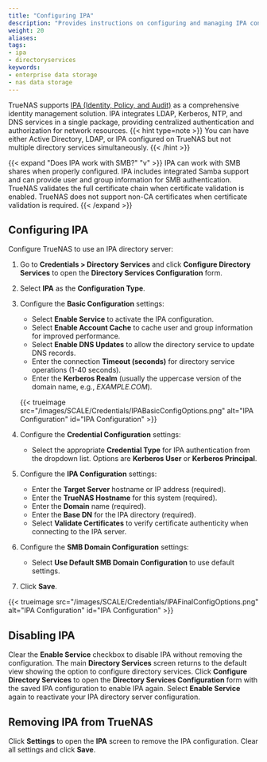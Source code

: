 ```yaml
---
title: "Configuring IPA"
description: "Provides instructions on configuring and managing IPA configurations in TrueNAS."
weight: 20
aliases:
tags:
- ipa
- directoryservices
keywords:
- enterprise data storage
- nas data storage 
---
```


TrueNAS supports [IPA (Identity, Policy, and Audit)](https://www.freeipa.org/) as a comprehensive identity management solution.
IPA integrates LDAP, Kerberos, NTP, and DNS services in a single package, providing centralized authentication and authorization for network resources.
{{< hint type=note >}}
You can have either Active Directory, LDAP, or IPA configured on TrueNAS but not multiple directory services simultaneously.
{{< /hint >}}

{{< expand "Does IPA work with SMB?" "v" >}}
IPA can work with SMB shares when properly configured.
IPA includes integrated Samba support and can provide user and group information for SMB authentication.
TrueNAS validates the full certificate chain when certificate validation is enabled.
TrueNAS does not support non-CA certificates when certificate validation is required.
{{< /expand >}}

## Configuring IPA

Configure TrueNAS to use an IPA directory server:

1. Go to **Credentials > Directory Services** and click **Configure Directory Services** to open the **Directory Services Configuration** form.

2. Select **IPA** as the **Configuration Type**.

3. Configure the **Basic Configuration** settings:
   - Select **Enable Service** to activate the IPA configuration.
   - Select **Enable Account Cache** to cache user and group information for improved performance.
   - Select **Enable DNS Updates** to allow the directory service to update DNS records.
   - Enter the connection **Timeout (seconds)** for directory service operations (1-40 seconds).
   - Enter the **Kerberos Realm** (usually the uppercase version of the domain name, e.g., *EXAMPLE.COM*).

   {{< trueimage src="/images/SCALE/Credentials/IPABasicConfigOptions.png" alt="IPA Configuration" id="IPA Configuration" >}}

4. Configure the **Credential Configuration** settings:
   - Select the appropriate **Credential Type** for IPA authentication from the dropdown list. Options are **Kerberos User** or **Kerberos Principal**.

5. Configure the **IPA Configuration** settings:
   - Enter the **Target Server** hostname or IP address (required).
   - Enter the **TrueNAS Hostname** for this system (required).
   - Enter the **Domain** name (required).
   - Enter the **Base DN** for the IPA directory (required).
   - Select **Validate Certificates** to verify certificate authenticity when connecting to the IPA server.

6. Configure the **SMB Domain Configuration** settings:
   - Select **Use Default SMB Domain Configuration** to use default settings.

7. Click **Save**.

{{< trueimage src="/images/SCALE/Credentials/IPAFinalConfigOptions.png" alt="IPA Configuration" id="IPA Configuration" >}}


## Disabling IPA

Clear the **Enable Service** checkbox to disable IPA without removing the configuration. The main **Directory Services** screen returns to the default view showing the option to configure directory services.
Click **Configure Directory Services** to open the **Directory Services Configuration** form with the saved IPA configuration to enable IPA again. Select **Enable Service** again to reactivate your IPA directory server configuration.

## Removing IPA from TrueNAS

Click **Settings** to open the **IPA** screen to remove the IPA configuration.
Clear all settings and click **Save**.